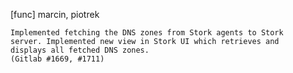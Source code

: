 [func] marcin, piotrek

    Implemented fetching the DNS zones from Stork agents to Stork
    server. Implemented new view in Stork UI which retrieves and
    displays all fetched DNS zones.
    (Gitlab #1669, #1711)